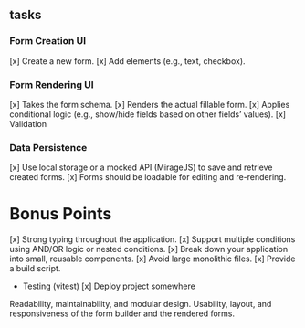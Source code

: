 ## tasks
### Form Creation UI
[x] Create a new form.
[x] Add elements (e.g., text, checkbox).

### Form Rendering UI
[x] Takes the form schema.
[x] Renders the actual fillable form.
[x] Applies conditional logic (e.g., show/hide fields based on other fields’ values).
[x] Validation

### Data Persistence
[x] Use local storage or a mocked API (MirageJS) to save and retrieve created forms.
[x] Forms should be loadable for editing and re-rendering.

# Bonus Points
[x] Strong typing throughout the application.
[x] Support multiple conditions using AND/OR logic or nested conditions.
[x] Break down your application into small, reusable components.
[x] Avoid large monolithic files.
[x] Provide a build script.
- Testing (vitest)
[x] Deploy project somewhere


Readability, maintainability, and modular design.
Usability, layout, and responsiveness of the form builder and the rendered forms.
